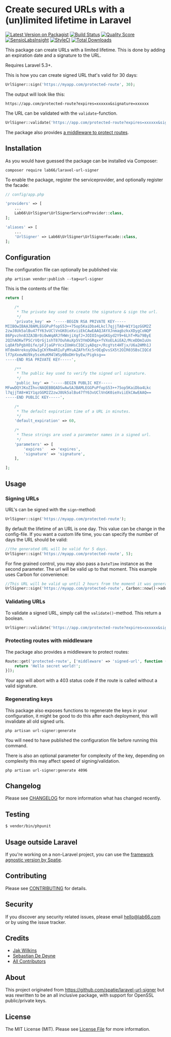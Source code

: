 # Create secured URLs with a (un)limited lifetime in Laravel

[![Latest Version on Packagist](https://img.shields.io/packagist/v/lab66/laravel-url-signer.svg?style=flat-square)](https://packagist.org/packages/lab66/laravel-url-signer)
[![Build Status](https://img.shields.io/travis/lab66/laravel-url-signer.svg?style=flat-square)](https://travis-ci.org/lab66/laravel-url-signer)
[![Quality Score](https://img.shields.io/scrutinizer/g/lab66/laravel-url-signer.svg?style=flat-square)](https://scrutinizer-ci.com/g/lab66/laravel-url-signer)
[![SensioLabsInsight](https://insight.sensiolabs.com/projects/24f14ee1-92d5-4dfc-a91f-f789fd61f14b/mini.png)](https://insight.sensiolabs.com/projects/24f14ee1-92d5-4dfc-a91f-f789fd61f14b)
[![StyleCI](https://styleci.io/repos/40713346/shield?branch=master)](https://styleci.io/repos/40713346)
[![Total Downloads](https://img.shields.io/packagist/dt/lab66/laravel-url-signer.svg?style=flat-square)](https://packagist.org/packages/lab66/laravel-url-signer)

This package can create URLs with a limited lifetime. This is done by adding an expiration date and a signature to the URL.

Requires Laravel 5.3+.

This is how you can create signed URL that's valid for 30 days:

```php
UrlSigner::sign('https://myapp.com/protected-route', 30);
```

The output will look like this:

```
https://app.com/protected-route?expires=xxxxxx&signature=xxxxxx
```

The URL can be validated with the `validate`-function.

```php
UrlSigner::validate('https://app.com/protected-route?expires=xxxxxx&signature=xxxxxx');
```

The package also provides [a middleware to protect routes](https://github.com/lab66/laravel-url-signer#protecting-routes-with-middleware).

## Installation

As you would have guessed the package can be installed via Composer:

```
composer require lab66/laravel-url-signer
```

To enable the package, register the serviceprovider, and optionally register the facade:

```php
// config/app.php

'providers' => [
    ...
    Lab66\UrlSigner\UrlSignerServiceProvider::class,
];

'aliases' => [
    ...
    'UrlSigner' => Lab66\UrlSigner\UrlSignerFacade::class,
];
```

## Configuration

The configuration file can optionally be published via:

```
php artisan vendor:publish --tag=url-signer
```

This is the contents of the file:

```php
return [

    /*
     * The private key used to create the signature & sign the url.
     */
    'private_key' => '-----BEGIN RSA PRIVATE KEY-----
MIIBOwIBAAJBAMLEGGPuPfopS53++75op5KaiDba4Lkcl7qjjTA8+W1Y1qzGGM2Z
2zwJ8Uk5alBu47fY63vUClVnGK0ieXviiEkCAwEAAQJAYXJnmagbzkxXDygCoNQP
86Ppvzhn83ZA3Br0i0wWqARJfHWnjiXgfJ+JOIOIngeGKGyd2Y9+6LhT+Ma79ByE
2QIhAOKwTPSCrVQrGj1shT87OuhAuXp5V3YmDGRqx+fVXoELAiEA2/MceDDmIuUn
LqOAfbPgbXOife/pFJjaGPrVcxIUmHsCIQCiyADqz+/RcgYst4HTjx/U6a2HMh1J
HTdm4HrekoyDUwIgCKYRm4RIuFyMYuAZAFhfXc5rOEqDvsSX5t2OIR035BsCIQCd
lf7pXxewNU9ky5sxHuKM4lWSy0BoDHrbyEw/Pigksg==
-----END RSA PRIVATE KEY-----',

    /**
     * The public key used to verify the signed url signature.
     */
    'public_key' => '-----BEGIN PUBLIC KEY-----
MFwwDQYJKoZIhvcNAQEBBQADSwAwSAJBAMLEGGPuPfopS53++75op5KaiDba4Lkc
l7qjjTA8+W1Y1qzGGM2Z2zwJ8Uk5alBu47fY63vUClVnGK0ieXviiEkCAwEAAQ==
-----END PUBLIC KEY-----',

    /*
     * The default expiration time of a URL in minutes.
     */
    'default_expiration' => 60,

    /*
     * These strings are used a parameter names in a signed url.
     */
    'parameters' => [
        'expires'   => 'expires',
        'signature' => 'signature',
    ],

];
```
## Usage

### Signing URLs
URL's can be signed with the `sign`-method:
```php
UrlSigner::sign('https://myapp.com/protected-route');
```
By default the lifetime of an URL is one day. This value can be change in the config-file.
If you want a custom life time, you can specify the number of days the URL should be valid:

```php
//the generated URL will be valid for 5 days.
UrlSigner::sign('https://myapp.com/protected-route', 5);
```

For fine grained control, you may also pass a `DateTime` instance as the second parameter. The url
will be valid up to that moment. This example uses Carbon for convenience:
```php
//This URL will be valid up until 2 hours from the moment it was generated.
UrlSigner::sign('https://myapp.com/protected-route', Carbon::now()->addHours(2) );
```

### Validating URLs
To validate a signed URL, simply call the `validate()`-method. This return a boolean.
```php
UrlSigner::validate('https://app.com/protected-route?expires=xxxxxx&signature=xxxxxx');
```

### Protecting routes with middleware
The package also provides a middleware to protect routes:

```php
Route::get('protected-route', ['middleware' => 'signed-url', function () {
    return 'Hello secret world!';
}]);
```
Your app will abort with a 403 status code if the route is called without a valid signature.

### Regenerating keys

This package also exposes functions to regenerate the keys in your configuration, it might be good to do this after each deployment, this will invalidate all old signed urls.

```
php artisan url-signer:generate
```

You will need to have published the configuration file before running this command.

There is also an optional parameter for complexity of the key, depending on complexity this may affect speed of signing/validation.

```
php artisan url-signer:generate 4096
```

## Changelog

Please see [CHANGELOG](CHANGELOG.md) for more information what has changed recently.

## Testing

``` bash
$ vendor/bin/phpunit
```

## Usage outside Laravel

If you're working on a non-Laravel project, you can use the [framework agnostic version by Spatie](https://github.com/spatie/url-signer).

## Contributing

Please see [CONTRIBUTING](CONTRIBUTING.md) for details.

## Security

If you discover any security related issues, please email hello@lab66.com or by using the issue tracker.

## Credits

- [Jak Wilkins](https://github.com/lab66)
- [Sebastian De Deyne](https://github.com/sebastiandedeyne)
- [All Contributors](../../contributors)

## About

This project originated from https://github.com/spatie/laravel-url-signer but was rewritten to be an all inclusive package, with support for OpenSSL public/private keys.

## License

The MIT License (MIT). Please see [License File](LICENSE.md) for more information.
